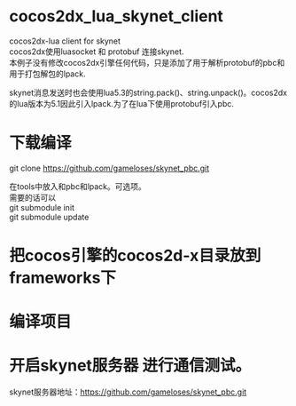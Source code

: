 # cocos2dx_lua_skynet_client   
cocos2dx-lua client for skynet   
cocos2dx使用luasocket 和 protobuf 连接skynet.   
本例子没有修改cocos2dx引擎任何代码，只是添加了用于解析protobuf的pbc和   
用于打包解包的lpack.   

skynet消息发送时也会使用lua5.3的string.pack()、string.unpack()。cocos2dx   
的lua版本为5.1因此引入lpack.为了在lua下使用protobuf引入pbc.  

# 下载编译   
git clone https://github.com/gameloses/skynet_pbc.git    

在tools中放入和pbc和lpack。可选项。    
需要的话可以    
git submodule init    
git submodule update    

# 把cocos引擎的cocos2d-x目录放到frameworks下   

# 编译项目   

# 开启skynet服务器 进行通信测试。  

skynet服务器地址：https://github.com/gameloses/skynet_pbc.git 